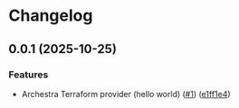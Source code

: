 # Changelog

## 0.0.1 (2025-10-25)


### Features

* Archestra Terraform provider (hello world) ([#1](https://github.com/archestra-ai/terraform-provider-archestra/issues/1)) ([e1ff1e4](https://github.com/archestra-ai/terraform-provider-archestra/commit/e1ff1e482d93bfa4562c0eeb2bcc5d311fe09fae))
